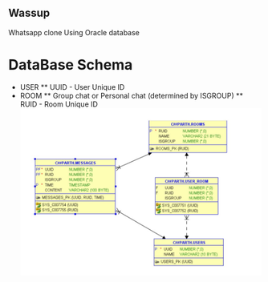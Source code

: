 ## Wassup
Whatsapp clone 
Using Oracle database
# DataBase Schema
* USER
** UUID - User Unique ID
* ROOM
** Group chat or Personal chat (determined by ISGROUP)
** RUID - Room Unique ID 
![ER Diagram](./Database/wassup_ERDiagram.jpg)

